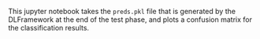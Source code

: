 This jupyter notebook takes the `preds.pkl` file that is generated by the DLFramework at the end of the test phase, and plots a confusion matrix for the classification results.

